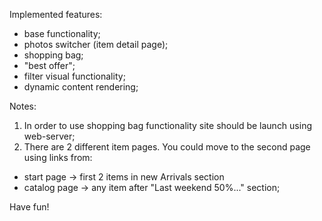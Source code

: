 Implemented features:
- base functionality;
- photos switcher (item detail page);
- shopping bag;
- "best offer";
- filter visual functionality;
- dynamic content rendering;

Notes: 
1. In order to use shopping bag functionality site should be launch using web-server;
2. There are 2 different item pages. You could move to the second page using links from:
- start page -> first 2 items in new Arrivals section
- catalog page -> any item after "Last weekend 50%..." section;

Have fun!
